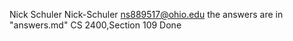 Nick Schuler
Nick-Schuler
ns889517@ohio.edu
the answers are in "answers.md"
CS 2400,Section 109
Done
